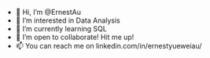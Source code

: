 - 👋 Hi, I’m @ErnestAu
- 👀 I’m interested in Data Analysis
- 🌱 I’m currently learning SQL
- 💞️ I’m open to collaborate! Hit me up!
- 📫 You can reach me on linkedin.com/in/ernestyueweiau/

<!---
ErnestAu/ErnestAu is a ✨ special ✨ repository because its `README.md` (this file) appears on your GitHub profile.
You can click the Preview link to take a look at your changes.
--->
